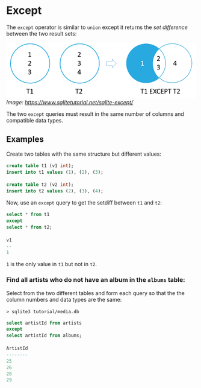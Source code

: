 # Except

The `except` operator is similar to `union` except it returns the *set difference* between the two result sets:

![Except](assets/Except.png)
*Image: https://www.sqlitetutorial.net/sqlite-except/*

The two `except` queries must result in the same number of columns and compatible data types.

## Examples

Create two tables with the same structure but different values:
```sql
create table t1 (v1 int);
insert into t1 values (1), (2), (3);

create table t2 (v2 int);
insert into t2 values (2), (3), (4);
```

Now, use an `except` query to get the setdiff between `t1` and `t2`:
```sql
select * from t1
except
select * from t2;

v1
--
1
```

`1` is the only value in `t1` but not in `t2`.

### Find all artists who do not have an album in the `albums` table:

Select from the two different tables and form each query so that the the column numbers and data types are the same:

`> sqlite3 tutorial/media.db`
```sql
select artistId from artists
except
select artistId from albums;

ArtistId
--------
25
26
28
29
```